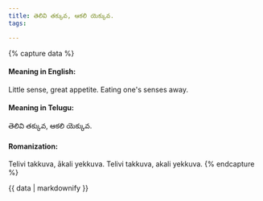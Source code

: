```yaml
---
title: తెలివి తక్కువ, ఆకలి యెక్కువ.
tags:

---
```


{% capture data %}
#### Meaning in English:
Little sense, great appetite.
Eating one's senses away.

#### Meaning in Telugu:
తెలివి తక్కువ, ఆకలి యెక్కువ.

#### Romanization:
Telivi takkuva, ākali yekkuva.
Telivi takkuva, akali yekkuva.
{% endcapture %}

{{ data | markdownify }}

